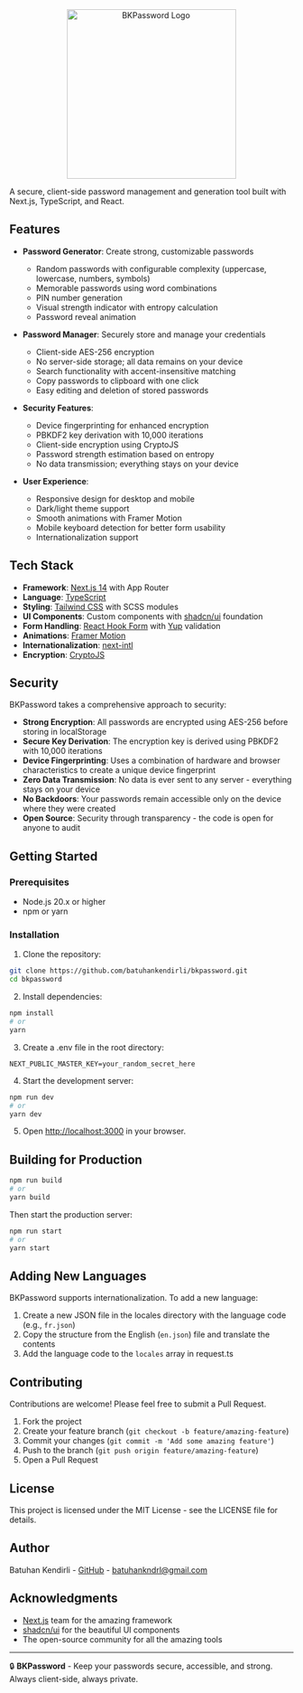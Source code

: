 <div align="center">
  <picture>
    <source media="(prefers-color-scheme: dark)" srcset="/assets/svgs/logo/bkpassword.svg">
    <source media="(prefers-color-scheme: light)" srcset="/assets/svgs/logo/bkpassword-light.svg">
    <img alt="BKPassword Logo" src="/assets/svgs/logo/bkpassword.svg" width="300">
  </picture>
</div>

A secure, client-side password management and generation tool built with Next.js, TypeScript, and React.

## Features

- **Password Generator**: Create strong, customizable passwords

  - Random passwords with configurable complexity (uppercase, lowercase, numbers, symbols)
  - Memorable passwords using word combinations
  - PIN number generation
  - Visual strength indicator with entropy calculation
  - Password reveal animation

- **Password Manager**: Securely store and manage your credentials

  - Client-side AES-256 encryption
  - No server-side storage; all data remains on your device
  - Search functionality with accent-insensitive matching
  - Copy passwords to clipboard with one click
  - Easy editing and deletion of stored passwords

- **Security Features**:

  - Device fingerprinting for enhanced encryption
  - PBKDF2 key derivation with 10,000 iterations
  - Client-side encryption using CryptoJS
  - Password strength estimation based on entropy
  - No data transmission; everything stays on your device

- **User Experience**:
  - Responsive design for desktop and mobile
  - Dark/light theme support
  - Smooth animations with Framer Motion
  - Mobile keyboard detection for better form usability
  - Internationalization support

## Tech Stack

- **Framework**: [Next.js 14](https://nextjs.org/) with App Router
- **Language**: [TypeScript](https://www.typescriptlang.org/)
- **Styling**: [Tailwind CSS](https://tailwindcss.com/) with SCSS modules
- **UI Components**: Custom components with [shadcn/ui](https://ui.shadcn.com/) foundation
- **Form Handling**: [React Hook Form](https://react-hook-form.com/) with [Yup](https://github.com/jquense/yup) validation
- **Animations**: [Framer Motion](https://www.framer.com/motion/)
- **Internationalization**: [next-intl](https://next-intl-docs.vercel.app/)
- **Encryption**: [CryptoJS](https://github.com/brix/crypto-js)

## Security

BKPassword takes a comprehensive approach to security:

- **Strong Encryption**: All passwords are encrypted using AES-256 before storing in localStorage
- **Secure Key Derivation**: The encryption key is derived using PBKDF2 with 10,000 iterations
- **Device Fingerprinting**: Uses a combination of hardware and browser characteristics to create a unique device fingerprint
- **Zero Data Transmission**: No data is ever sent to any server - everything stays on your device
- **No Backdoors**: Your passwords remain accessible only on the device where they were created
- **Open Source**: Security through transparency - the code is open for anyone to audit

## Getting Started

### Prerequisites

- Node.js 20.x or higher
- npm or yarn

### Installation

1. Clone the repository:

```bash
git clone https://github.com/batuhankendirli/bkpassword.git
cd bkpassword
```

2. Install dependencies:

```bash
npm install
# or
yarn
```

3. Create a .env file in the root directory:

```
NEXT_PUBLIC_MASTER_KEY=your_random_secret_here
```

4. Start the development server:

```bash
npm run dev
# or
yarn dev
```

5. Open [http://localhost:3000](http://localhost:3000) in your browser.

## Building for Production

```bash
npm run build
# or
yarn build
```

Then start the production server:

```bash
npm run start
# or
yarn start
```

## Adding New Languages

BKPassword supports internationalization. To add a new language:

1. Create a new JSON file in the locales directory with the language code (e.g., `fr.json`)
2. Copy the structure from the English (`en.json`) file and translate the contents
3. Add the language code to the `locales` array in request.ts

## Contributing

Contributions are welcome! Please feel free to submit a Pull Request.

1. Fork the project
2. Create your feature branch (`git checkout -b feature/amazing-feature`)
3. Commit your changes (`git commit -m 'Add some amazing feature'`)
4. Push to the branch (`git push origin feature/amazing-feature`)
5. Open a Pull Request

## License

This project is licensed under the MIT License - see the LICENSE file for details.

## Author

Batuhan Kendirli - [GitHub](https://github.com/batuhankendirli) - [batuhankndrl@gmail.com](mailto:batuhankndrl@gmail.com)

## Acknowledgments

- [Next.js](https://nextjs.org/) team for the amazing framework
- [shadcn/ui](https://ui.shadcn.com/) for the beautiful UI components
- The open-source community for all the amazing tools

---

🔒 **BKPassword** - Keep your passwords secure, accessible, and strong. Always client-side, always private.
